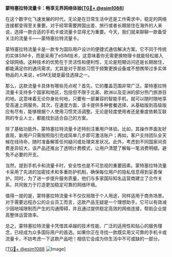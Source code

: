 **蒙特塞拉特流量卡：畅享无界网络体验[[TG💪+ @esim1088](https://t.me/s/esim1088)]**

在这个数字化飞速发展的时代，无论是在日常生活中还是工作需求中，稳定的网络连接都变得至关重要。对于经常需要跨国出差、旅行或者长期居住在海外的人来说，选择一款合适的手机卡或流量卡显得尤为重要。今天，我们就来聊聊一款备受关注的流量卡——蒙特塞拉特流量卡。

蒙特塞拉特流量卡是一款专为国际用户设计的便捷式通信解决方案。它不同于传统的实体SIM卡，而是采用了eSIM技术，这意味着你无需更换物理卡就能轻松接入全球网络。这种技术的优势在于灵活性和便利性，无论是短期访问还是长期居住，都能满足你的通讯需求。尤其是对于那些习惯于频繁更换设备或不想携带过多实体物品的人来说，eSIM无疑是最佳选择之一。

那么，这款流量卡具体有哪些亮点呢？首先，它的覆盖范围非常广泛。蒙特塞拉特流量卡支持多个国家和地区，包括但不限于北美、欧洲以及亚洲的部分热门旅游目的地。这意味着无论你身处何地，只要有一部兼容的智能手机，就可以随时随地享受高速上网服务。其次，在速度方面，该卡提供多种套餐选择，从基础版到高级版应有尽有，能够根据个人使用习惯灵活调整。无论是轻度使用者还是重度依赖互联网的专业人士，都能找到适合自己的方案。

除了基础功能外，蒙特塞拉特流量卡还特别注重用户体验。比如，其操作界面友好直观，新用户只需按照指引完成简单几步即可激活账户；再如，客户支持团队全天候在线待命，随时准备解答任何疑问或处理突发状况。此外，考虑到不同国家间资费差异较大，该产品还推出了透明计费模式，让用户清楚了解每一笔消费明细，避免不必要的开支。

当然，提到手机卡和流量卡时，安全性也是不可忽视的重要因素。蒙特塞拉特流量卡采用了先进的加密技术和多重防护机制，确保每位用户的隐私信息得到妥善保护。同时，为了进一步提升服务质量，他们与多家国际知名运营商建立了合作关系，共同致力于打造更加稳定可靠的网络环境。

值得一提的是，蒙特塞拉特流量卡不仅仅局限于个人用途，同样适用于商务场景。对于需要远程办公的企业员工而言，这款产品无疑是一个理想助手。它可以有效减少因地域限制而产生的沟通障碍，并且通过提供稳定高效的网络连接，帮助企业提高整体运营效率。

总之，蒙特塞拉特流量卡凭借其卓越的技术性能、广泛的适用性和贴心的服务理念，已经成为众多国际用户的首选。如果你正在寻找一款既实用又可靠的手机卡或流量卡，不妨考虑一下这款产品吧！相信它会成为你生活中不可或缺的一部分。

[[TG💪+ @esim1088](https://t.me/s/esim1088) ![Image](https://i.postimg.cc/4NQfJmqS/Snipaste-2025-05-13-00-14-12.png)]